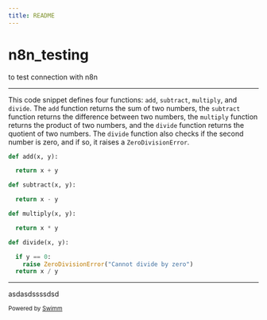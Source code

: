 ```yaml
---
title: README
---
```

# n8n_testing

to test connection with n8n

<SwmSnippet path="/testing.py" line="1" repo-id="Z2l0aHViJTNBJTNBc3dpbW0lM0ElM0FHb3plbjI0">

---

This code snippet defines four functions: `add`, `subtract`, `multiply`, and `divide`. The `add` function returns the sum of two numbers, the `subtract` function returns the difference between two numbers, the `multiply` function returns the product of two numbers, and the `divide` function returns the quotient of two numbers. The `divide` function also checks if the second number is zero, and if so, it raises a `ZeroDivisionError`.

```python
def add(x, y):

  return x + y

def subtract(x, y):

  return x - y

def multiply(x, y):

  return x * y

def divide(x, y):

  if y == 0:
    raise ZeroDivisionError("Cannot divide by zero")
  return x / y
```

---

</SwmSnippet>

asdasdssssdsd

<SwmMeta version="3.0.0"><sup>Powered by [Swimm](https://app.swimm.io/)</sup></SwmMeta>
